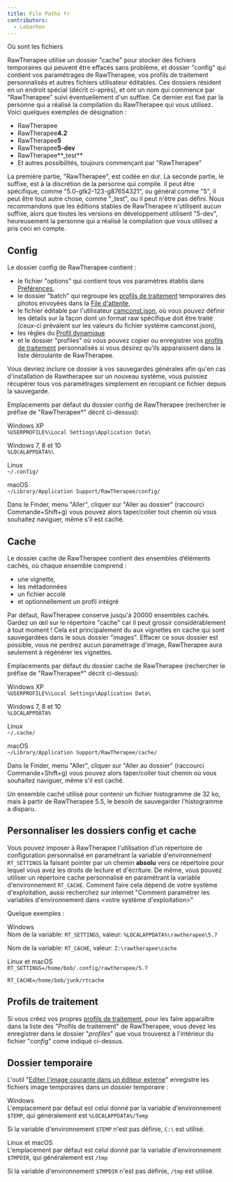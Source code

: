 ```yaml
---
title: File Paths fr
contributors:
  - Lebarhon
---
```


<div class="pagetitle">

Où sont les fichiers

</div>

RawTherapee utilise un dossier "cache" pour stocker des fichiers
temporaires qui peuvent être effacés sans problème, et dossier "config"
qui contient vos paramétrages de RawTherapee, vos profils de traitement
personnalisés et autres fichiers utilisateur éditables. Ces dossiers
résident en un endroit spécial (décrit ci-après), et ont un nom qui
commence par "RawTherapee" suivi éventuellement d'un suffixe. Ce dernier
est fixé par la personne qui a réalisé la compilation du RawTherapee qui
vous utilisez. Voici quelques exemples de désignation :

- RawTherapee
- RawTherapee**4.2**
- RawTherapee**5**
- RawTherapee**5-dev**
- RawTherapee**_test**
- Et autres possibilités, toujours commençant par "RawTherapee"

La première partie, "RawTherapee", est codée en dur. La seconde partie,
le suffixe, est à la discrétion de la personne qui compile. Il peut être
spécifique, comme "5.0-gtk2-123-g87654321", ou général comme "5", il
peut être tout autre chose, comme "_test", ou il peut n'être pas
défini. Nous recommandons que les éditions stables de RawTherapee
n'utilisent aucun suffixe, alors que toutes les versions en
développement utilisent "5-dev", heureusement la personne qui a réalisé
la compilation que vous utilisez a pris ceci en compte.

## Config

Le dossier config de RawTherapee contient :

- le fichier "options" qui contient tous vos paramètres établis dans
  [Préférences](Preferences/fr.md),
- le dossier "batch" qui regroupe les [profils de
  traitement](Sidecar_Files_-_Processing_Profiles/fr.md)
  temporaires des photos envoyées dans la [File
  d'attente](The_Batch_Queue/fr.md),
- le fichier éditable par l'utilisateur
  [camconst.json](Adding_Support_for_New_Raw_Formats/fr.md), où
  vous pouvez définir les détails sur la façon dont un format raw
  spécifique doit être traité (ceux-ci prévalent sur les valeurs du
  fichier système camconst.json),
- les règles du [Profil
  dynamique](Dynamic_processing_profiles_/fr.md)
- et le dossier "profiles" où vous pouvez copier ou enregistrer vos
  [profils de
  traitement](Sidecar_Files_-_Processing_Profiles/fr.md)
  personnalisés si vous désirez qu'ils apparaissent dans la liste
  déroulante de RawTherapee.

Vous devriez inclure ce dossier à vos sauvegardes générales afin qu'en
cas d'installation de Rawtherapee sur un nouveau système, vous puissiez
récupérer tous vos paramétrages simplement en recopiant ce fichier
depuis la sauvegarde.

Emplacements par défaut du dossier config de RawTherapee (rechercher le
préfixe de "RawTherapee\*" décrit ci-dessus):

Windows XP  
`%USERPROFILE%\Local Settings\Application Data\`

Windows 7, 8 et 10  
`%LOCALAPPDATA%\`

Linux  
`~/.config/`

macOS  
`~/Library/Application Support/RawTherapee/config/`

Dans le Finder, menu "Aller", cliquer sur "Aller au dossier" (raccourci
Commande+Shift+g) vous pouvez alors taper/coller tout chemin où vous
souhaitez naviguer, même s'il est caché.

## Cache

Le dossier cache de RawTherapee contient des ensembles d’éléments
cachés, où chaque ensemble comprend :

- une vignette,
- les métadonnées
- un fichier accolé
- et optionnellement un profil intégré

Par défaut, RawTherapee conserve jusqu'à 20000 ensembles cachés. Gardez
un œil sur le répertoire "cache" car il peut grossir considérablement à
tout moment ! Cela est principalement du aux vignettes en cache qui sont
sauvegardées dans le sous dossier "images". Effacer ce sous dossier est
possible, vous ne perdrez aucun paramétrage d'image, RawTherapee aura
seulement à régénérer les vignettes.

Emplacements par défaut du dossier cache de RawTherapee (rechercher le
préfixe de "RawTherapee\*" décrit ci-dessus):

Windows XP  
`%USERPROFILE%\Local Settings\Application Data\`

Windows 7, 8 et 10  
`%LOCALAPPDATA%`

Linux  
`~/.cache/`

macOS  
`~/Library/Application Support/RawTherapee/cache/`

Dans le Finder, menu "Aller", cliquer sur "Aller au dossier" (raccourci
Commande+Shift+g) vous pouvez alors taper/coller tout chemin où vous
souhaitez naviguer, même s'il est caché.

Un ensemble caché utilisé pour contenir un fichier histogramme de 32 ko,
mais à partir de RawTherapee 5.5, le besoin de sauvegarder l'histogramme
a disparu.

## Personnaliser les dossiers config et cache

Vous pouvez imposer à RawTherapee l'utilisation d'un répertoire de
configuration personnalisé en paramétrant la variable d'environnement
`RT_SETTINGS` la faisant pointer par un chemin **absolu** vers ce
répertoire pour lequel vous avez les droits de lecture et d'écriture. De
même, vous pouvez utiliser un répertoire cache personnalisé en
paramétrant la variable d'environnement `RT_CACHE`. Comment faire cela
dépend de votre système d'exploitation, aussi recherchez sur internet
"Comment paramétrer les variables d'environnement dans \<votre système
d'exploitation\>"

Quelque exemples :

Windows  
Nom de la variable: `RT_SETTINGS`, valeur:
`%LOCALAPPDATA%\rawtherapee\5.7`

Nom de la variable: `RT_CACHE`, valeur: `Z:\rawtherapee\cache`

Linux et macOS  
`RT_SETTINGS=/home/bob/.config/rawtherapee/5.7`

`RT_CACHE=/home/bob/junk/rtcache`

## Profils de traitement

Si vous créez vos propres [profils de
traitement](Sidecar_Files_-_Processing_Profiles/fr.md), pour les
faire apparaître dans la liste des "Profils de traitement" de
RawTherapee, vous devez les enregistrer dans le dossier "*profiles*" que
vous trouverez à l'intérieur du fichier "*config*" come indiqué
ci-dessus.

## Dossier temporaire

L'outil "[Editer l'image courante dans un éditeur
externe](Edit_Current_Image_in_External_Editor/fr.md)"
enregistre les fichiers image temporaires dans un dossier temporaire :

Windows  
L'emplacement par défaut est celui donné par la variable d'environnement
`$TEMP`, qui généralement est `%LOCALAPPDATA%/Temp`

Si la variable d'environnement `$TEMP` n'est pas définie, `C:\` est
utilisé.

Linux et macOS  
L'emplacement par défaut est celui donné par la variable d'environnement
`$TMPDIR`, qui généralement est `/tmp`

Si la variable d'environnement `$TMPDIR` n'est pas définie, `/tmp` est
utilisé.

